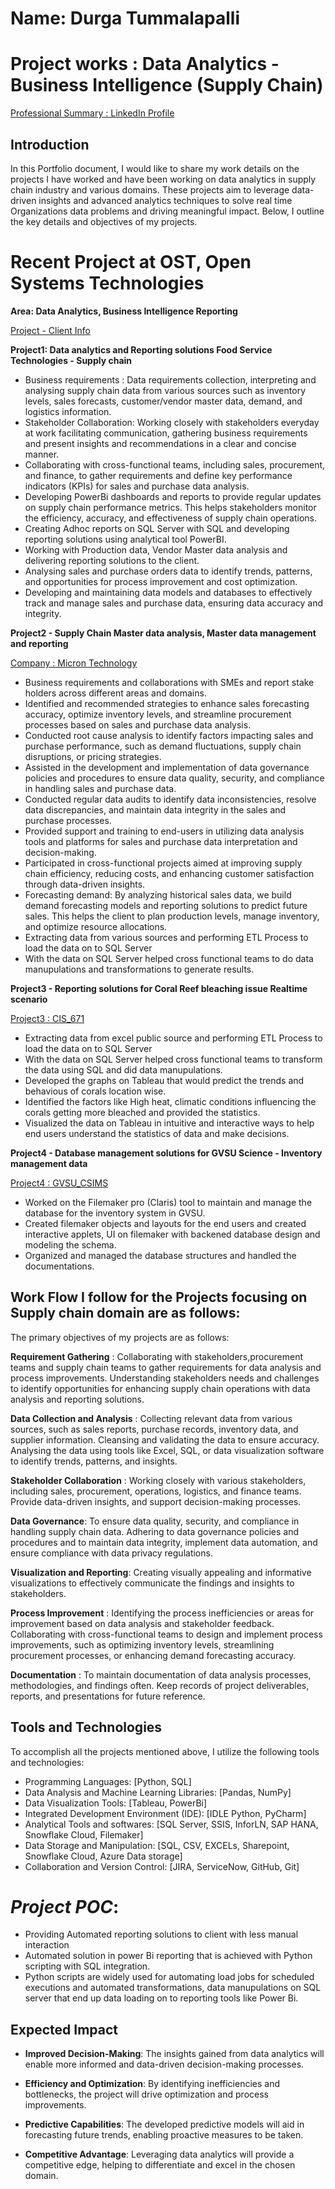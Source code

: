# Name: Durga Tummalapalli

# Project works : Data Analytics - Business Intelligence (Supply Chain)

[Professional Summary : LinkedIn Profile](https://www.linkedin.com/in/durga-saranya-t-886a47146/)

## Introduction

In this Portfolio document, I would like to share my work details on the projects I have worked and have been working on data analytics in supply chain industry and various domains. These projects aim to leverage data-driven insights and advanced analytics techniques to solve real time Organizations data problems and driving meaningful impact. Below, I outline the key details and objectives of my projects.

# Recent Project at OST, Open Systems Technologies
**Area: Data Analytics, Business Intelligence Reporting**

[Project - Client Info ](https://marmonfoodservice.com/our-story/)

**Project1: Data analytics and Reporting solutions Food Service Technologies - Supply chain**

- Business requirements : Data requirements collection, interpreting and analysing supply chain data from various sources such as inventory levels, sales forecasts, customer/vendor master data, demand, and logistics information.
- Stakeholder Collaboration: Working closely with stakeholders everyday at work facilitating communication, gathering business requirements and present insights and recommendations in a clear and concise manner.
- Collaborating with cross-functional teams, including sales, procurement, and finance, to gather requirements and define key performance indicators (KPIs) for sales and purchase data analysis.
- Developing PowerBi dashboards and reports to provide regular updates on supply chain performance metrics. This helps stakeholders monitor the efficiency, accuracy, and effectiveness of supply chain operations.
- Creating Adhoc reports on SQL Server with SQL and developing reporting solutions using analytical tool PowerBI.
- Working with Production data, Vendor Master data analysis and delivering reporting solutions to the client.
- Analysing sales and purchase orders data to identify trends, patterns, and opportunities for process improvement and cost optimization.
- Developing and maintaining data models and databases to effectively track and manage sales and purchase data, ensuring data accuracy and integrity.


**Project2 - Supply Chain Master data analysis, Master data management and reporting**

[Company : Micron Technology](https://www.micron.com/about/our-commitment/sourcing-responsibly/supply-chain)

- Business requirements and collaborations with SMEs and report stake holders across different areas and domains.
- Identified and recommended strategies to enhance sales forecasting accuracy, optimize inventory levels, and streamline procurement processes based on sales and purchase data analysis.
- Conducted root cause analysis to identify factors impacting sales and purchase performance, such as demand fluctuations, supply chain disruptions, or pricing strategies.
- Assisted in the development and implementation of data governance policies and procedures to ensure data quality, security, and compliance in handling sales and purchase data.
- Conducted regular data audits to identify data inconsistencies, resolve data discrepancies, and maintain data integrity in the sales and purchase processes.
- Provided support and training to end-users in utilizing data analysis tools and platforms for sales and purchase data interpretation and decision-making.
- Participated in cross-functional projects aimed at improving supply chain efficiency, reducing costs, and enhancing customer satisfaction through data-driven insights.
- Forecasting demand: By analyzing historical sales data, we build demand forecasting models and reporting solutions to predict future sales. This helps the client to plan production levels, manage inventory, and optimize resource allocations.
- Extracting data from various sources and performing ETL Process to load the data on to SQL Server
- With the data on SQL Server helped cross functional teams to do data manupulations and transformations to generate results.


**Project3 - Reporting solutions for Coral Reef bleaching issue Realtime scenario**

[Project3 : CIS_671](https://coralreefwatch.noaa.gov/satellite/research/coral_bleaching_report.php)

- Extracting data from excel public source and performing ETL Process to load the data on to SQL Server
- With the data on SQL Server helped cross functional teams to transform the data using SQL and did data manupulations.
- Developed the graphs on Tableau that would predict the trends and behavious of corals location wise.
- Identified the factors like High heat, climatic conditions influencing the corals getting more bleached and provided the statistics.
- Visualized the data on Tableau in intuitive and interactive ways to help end users understand the statistics of data and make decisions.


**Project4 - Database management solutions for GVSU Science - Inventory management data**

[Project4 : GVSU_CSIMS](https://www.gvsu.edu/clas/labresource/chemical-and-supply-information-management-system-70-60.htm)

- Worked on the Filemaker pro (Claris) tool to maintain and manage the database for the inventory system in GVSU.
- Created filemaker objects and layouts for the end users and created interactive applets, UI on filemaker with backened database design and  modeling the schema.
- Organized and managed the database structures and handled the documentations.


## Work Flow I follow for the Projects focusing on Supply chain domain are as follows:

The primary objectives of my projects are as follows:

**Requirement Gathering** : Collaborating with stakeholders,procurement teams and supply chain teams to gather requirements for data analysis and process improvements. Understanding stakeholders needs and challenges to identify opportunities for enhancing supply chain operations with data analysis and reporting solutions.

**Data Collection and Analysis** : Collecting relevant data from various sources, such as sales reports, purchase records, inventory data, and supplier information. Cleansing and validating the data to ensure accuracy. Analysing the data using tools like Excel, SQL, or data visualization software to identify trends, patterns, and insights.

**Stakeholder Collaboration** : Working closely with various stakeholders, including sales, procurement, operations, logistics, and finance teams. Provide data-driven insights, and support decision-making processes.

**Data Governance**: To ensure data quality, security, and compliance in handling supply chain data. Adhering to data governance policies and procedures and to maintain data integrity, implement data automation, and ensure compliance with data privacy regulations.

**Visualization and Reporting**: Creating visually appealing and informative visualizations to effectively communicate the findings and insights to stakeholders.

**Process Improvement** : Identifying the process inefficiencies or areas for improvement based on data analysis and stakeholder feedback. Collaborating with cross-functional teams to design and implement process improvements, such as optimizing inventory levels, streamlining procurement processes, or enhancing demand forecasting accuracy.

**Documentation** : To maintain documentation of data analysis processes, methodologies, and findings often. Keep records of project deliverables, reports, and presentations for future reference.

## Tools and Technologies

To accomplish all the projects mentioned above, I utilize the following tools and technologies:

- Programming Languages: [Python, SQL]
- Data Analysis and Machine Learning Libraries: [Pandas, NumPy]
- Data Visualization Tools: [Tableau, PowerBi]
- Integrated Development Environment (IDE): [IDLE Python, PyCharm]
- Analytical Tools and softwares: [SQL Server, SSIS, InforLN, SAP HANA, Snowflake Cloud, Filemaker]
- Data Storage and Manipulation: [SQL, CSV, EXCELs, Sharepoint, Snowflake Cloud, Azure Data storage]
- Collaboration and Version Control: [JIRA, ServiceNow, GitHub, Git]


# ***Project POC***:

- Providing Automated reporting solutions to client with less manual interaction
- Automated solution in power Bi reporting that is achieved with Python scripting with SQL integration.
- Python scripts are widely used for automating load jobs for scheduled executions and automated transformations, data manupulations on SQL server that end up data loading on to reporting tools like Power Bi.


## Expected Impact

- **Improved Decision-Making**: The insights gained from data analytics will enable more informed and data-driven decision-making processes.

- **Efficiency and Optimization**: By identifying inefficiencies and bottlenecks, the project will drive optimization and process improvements.

- **Predictive Capabilities**: The developed predictive models will aid in forecasting future trends, enabling proactive measures to be taken.

- **Competitive Advantage**: Leveraging data analytics will provide a competitive edge, helping to differentiate and excel in the chosen domain.


